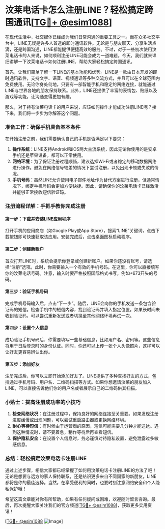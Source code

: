 # 汶莱电话卡怎么注册LINE？轻松搞定跨国通讯[[TG💪+ @esim1088](https://t.me/s/esim1088)]

在现代生活中，社交媒体已经成为我们日常沟通的重要工具之一。而在众多社交平台中，LINE无疑是许多人首选的即时通讯软件。无论是与朋友聊天、分享生活点滴，还是跨国沟通，LINE都能提供便捷高效的服务。不过，对于一些初次使用汶莱电话卡的人来说，如何顺利注册LINE可能会成为一道难题。今天，我们就来详细讲解一下汶莱电话卡如何注册LINE，帮助大家轻松搞定跨国通讯。

首先，让我们简单了解一下LINE的基本功能和优势。LINE是一款由日本开发的即时通讯软件，支持文字、语音、视频通话等多种交流方式，并且可以在全球范围内免费使用。无论你身处何地，只要有一部智能手机和稳定的网络连接，就能通过LINE与世界各地的朋友保持联系。此外，LINE还提供了丰富的表情包、贴纸以及游戏等功能，让沟通变得更加有趣。

那么，对于持有汶莱电话卡的用户来说，应该如何操作才能成功注册LINE呢？接下来，我们将一步步为你解答这个问题。

### 准备工作：确保手机具备基本条件

在开始注册之前，我们需要确认自己的手机是否满足以下要求：
1. **操作系统**：LINE支持Android和iOS两大主流系统，因此无论你使用的是安卓手机还是苹果设备，都可以正常使用。
2. **网络环境**：为了保证注册过程顺畅，建议选择Wi-Fi或者稳定的移动数据网络进行操作。避免在网络信号较差的情况下尝试注册，以免出现卡顿或失败的情况。
3. **手机号码**：虽然LINE允许使用电子邮件地址作为替代方案进行注册，但通常情况下，绑定手机号码会更加方便快捷。因此，请确保你的汶莱电话卡已经激活并能够正常接收短信验证码。

### 注册流程详解：手把手教你完成注册

#### 第一步：下载并安装LINE应用程序
打开手机的应用商店（如Google Play或App Store），搜索“LINE”关键词，点击下载按钮即可快速获取该应用。安装完成后，点击桌面图标启动程序。

#### 第二步：创建新账户
首次打开LINE时，系统会提示你登录或创建新账户。如果你还没有账号，请选择“注册”选项。此时，你需要输入一个有效的手机号码。在这里，你可以直接填写你的汶莱电话号码。注意，输入时要严格按照国际格式书写，例如+673开头的号码。

#### 第三步：验证手机号码
完成手机号码输入后，点击“下一步”。随后，LINE会向你的手机发送一条包含验证码的短信。检查手机中的短信内容，找到验证码并填入指定位置。如果长时间未收到验证码，可以尝试重新发送或者切换至其他网络环境再试一次。

#### 第四步：设置个人信息
成功验证手机号码后，你需要填写一些基础信息，比如用户名、密码等。这些信息将用于日后登录时的身份认证。同时，你还可以上传一张个人头像照片，这样可以让好友更容易辨认出你。

#### 第五步：添加好友
注册完成后，你可以立即开始添加好友了。LINE提供了多种查找好友的方式，包括通过手机号码、用户名、二维码扫描等方式。如果你想邀请汶莱的朋友加入LINE，可以直接告诉他们你的用户名或者展示自己的二维码供其扫描。

### 小贴士：提高注册成功率的小技巧

1. **检查网络状况**：在注册过程中，保持良好的网络连接至关重要。如果发现注册进度缓慢或出现问题，可以尝试重启路由器或更换网络环境。
2. **耐心等待短信**：有时候由于运营商的原因，短信可能需要几分钟才能送达。遇到这种情况时，请不要着急，稍作等待后再查看短信。
3. **保护隐私安全**：在设置个人信息时，务必谨慎对待隐私设置，避免泄露过多敏感信息。

### 总结：轻松搞定汶莱电话卡注册LINE

通过上述步骤，相信大家都已经掌握了如何用汶莱电话卡注册LINE的方法了吧！无论是想要与远方的家人保持联系，还是结识更多来自不同国家的新朋友，LINE都将是你的最佳选择。当然，在享受便利的同时，也要时刻注意网络安全和个人隐私保护哦！

希望这篇文章能对你有所帮助，如果有任何疑问或困难，欢迎随时留言咨询。最后，再次提醒大家关注我们的官方频道[[TG💪+ @esim1088](https://t.me/s/esim1088)]，获取更多实用资讯！

[[TG💪+ @esim1088](https://t.me/s/esim1088) ![Image](https://i.postimg.cc/4NQfJmqS/Snipaste-2025-05-13-00-14-12.png)]